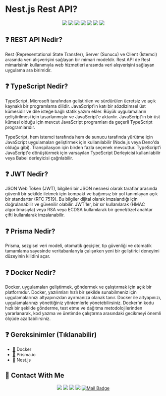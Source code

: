 
# Nest.js Rest API?

<div align="center">

![](https://img.shields.io/badge/nestjs-E0234E?style=for-the-badge&logo=nestjs&logoColor=white)
![](https://img.shields.io/badge/TypeScript-007ACC?style=for-the-badge&logo=typescript&logoColor=white)
![](https://img.shields.io/badge/PostgreSQL-316192?style=for-the-badge&logo=postgresql&logoColor=white)
![](https://img.shields.io/badge/JWT-000000?style=for-the-badge&logo=JSON%20web%20tokens&logoColor=white)
![](https://img.shields.io/badge/Prisma-3982CE?style=for-the-badge&logo=Prisma&logoColor=white)
![](https://img.shields.io/badge/Docker-2CA5E0?style=for-the-badge&logo=docker&logoColor=white)
![](https://img.shields.io/badge/eslint-3A33D1?style=for-the-badge&logo=eslint&logoColor=white)

</div>



## :question: REST API Nedir?
Rest (Representational State Transfer), Server (Sunucu) ve Client (İstemci) arasında veri alışverişini sağlayan bir mimari modeldir. Rest API de Rest mimarisinin kullanımıyla web hizmetleri arasında veri alışverişini sağlayan uygulama ara birimidir.

## :question: TypeScript Nedir?

TypeScript, Microsoft tarafından geliştirilen ve sürdürülen ücretsiz ve açık kaynaklı bir programlama dilidir. JavaScript'in katı bir sözdizimsel üst kümesidir ve dile isteğe bağlı statik yazım ekler. Büyük uygulamaların geliştirilmesi için tasarlanmıştır ve JavaScript'e aktarılır. JavaScript'in bir üst kümesi olduğu için mevcut JavaScript programları da geçerli TypeScript programlarıdır.

TypeScript, hem istemci tarafında hem de sunucu tarafında yürütme için JavaScript uygulamaları geliştirmek için kullanılabilir (Node.js veya Deno'da olduğu gibi). Transpilasyon için birden fazla seçenek mevcuttur. TypeScript'i JavaScript'e dönüştürmek için varsayılan TypeScript Derleyicisi kullanılabilir veya Babel derleyicisi çağrılabilir.

## :question: JWT Nedir?

JSON Web Token (JWT), bilgileri bir JSON nesnesi olarak taraflar arasında güvenli bir şekilde iletmek için kompakt ve bağımsız bir yol tanımlayan açık bir standarttır (RFC 7519). Bu bilgiler dijital olarak imzalandığı için doğrulanabilir ve güvenilir olabilir. JWT'ler, bir sır kullanılarak (HMAC algoritmasıyla) veya RSA veya ECDSA kullanılarak bir genel/özel anahtar çifti kullanılarak imzalanabilir.

## :question: Prisma Nedir?
Prisma, sezgisel veri modeli, otomatik geçişler, tip güvenliği ve otomatik tamamlama sayesinde veritabanlarıyla çalışırken yeni bir geliştirici deneyimi düzeyinin kilidini açar.

## :question: Docker Nedir?
Docker, uygulamaları geliştirmek, göndermek ve çalıştırmak için açık bir platformdur. Docker, yazılımları hızlı bir şekilde sunabilmeniz için uygulamalarınızı altyapınızdan ayırmanıza olanak tanır. Docker ile altyapınızı, uygulamalarınızı yönettiğiniz yöntemlerle yönetebilirsiniz. Docker'ın kodu hızlı bir şekilde gönderme, test etme ve dağıtma metodolojilerinden yararlanarak, kod yazma ve üretimde çalıştırma arasındaki gecikmeyi önemli ölçüde azaltabilirsiniz.

## :question:  Gereksinimler (Tıklanabilir)
- [:link:](https://www.docker.com/) Docker
- [:link:](https://www.prisma.io/) Prisma.io
- [:link:](https://nestjs.com/) Nest.js



## :bust_in_silhouette: Contact With Me
<div align="center">

[![](https://img.shields.io/badge/linkedin-%230077B5.svg?&style=for-the-badge&logo=linkedin&logoColor=white)](https://www.linkedin.com/in/fatihes/)
[![](https://img.shields.io/badge/Instagram-E4405F?style=for-the-badge&logo=instagram&logoColor=white)](https://www.instagram.com/fatihtech/)
[![](https://img.shields.io/badge/YouTube-FF0000?style=for-the-badge&logo=youtube&logoColor=white)](https://www.youtube.com/channel/UCpMnisdqsNAGzJfQBkBaOKg)
[![](https://img.shields.io/badge/Medium-12100E?style=for-the-badge&logo=medium&logoColor=white)](https://fatihes.medium.com/)
[![Mail Badge](https://img.shields.io/badge/develop.fatihes@gmail.com-c14438?style=for-the-badge&logo=Gmail&logoColor=white&link=mailto:develop.fatihes@gmail.com)](mailto:develop.fatihes@gmail.com)

</div>

